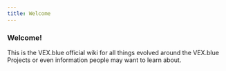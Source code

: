 ```yaml
---
title: Welcome
---
```


### Welcome!

This is the VEX.blue official wiki for all things evolved around the VEX.blue Projects or even information people may want to learn about.